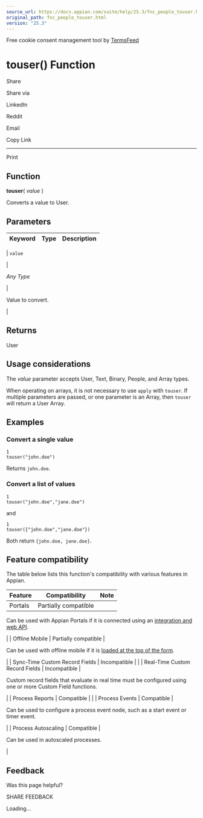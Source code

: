 ```yaml
---
source_url: https://docs.appian.com/suite/help/25.3/fnc_people_touser.html
original_path: fnc_people_touser.html
version: "25.3"
---
```


Free cookie consent management tool by [TermsFeed](https://www.termsfeed.com/)

# touser() Function

Share

Share via

LinkedIn

Reddit

Email

Copy Link

* * *

Print

## Function

**touser**( _value_ )

Converts a value to User.

## Parameters

| Keyword | Type | Description |
| --- | --- | --- |
|
`value`

 |

_Any Type_

 |

Value to convert.

 |

## Returns

User

## Usage considerations

The _value_ parameter accepts User, Text, Binary, People, and Array types.

When operating on arrays, it is not necessary to use `apply` with `touser`. If multiple parameters are passed, or one parameter is an Array, then `touser` will return a User Array.

## Examples

### Convert a single value

```
1
touser("john.doe")
```

Returns `john.doe`.

### Convert a list of values

```
1
touser("john.doe","jane.doe")
```

and

```
1
touser({"john.doe","jane.doe"})
```

Both return `{john.doe, jane.doe}`.

## Feature compatibility

The table below lists this function's compatibility with various features in Appian.

| Feature | Compatibility | Note |
| --- | --- | --- |
| Portals | Partially compatible |
Can be used with Appian Portals if it is connected using an [integration and web API](portals-design.html#using-partially-compatible-functions-and-objects-in-a-portal).

 |
| Offline Mobile | Partially compatible |

Can be used with offline mobile if it is [loaded at the top of the form](offline-mobile-design-best-practices.html#working-with-partially-compatible-functions).

 |
| Sync-Time Custom Record Fields | Incompatible |  |
| Real-Time Custom Record Fields | Incompatible |

Custom record fields that evaluate in real time must be configured using one or more Custom Field functions.

 |
| Process Reports | Compatible |  |
| Process Events | Compatible |

Can be used to configure a process event node, such as a start event or timer event.

 |
| Process Autoscaling | Compatible |

Can be used in autoscaled processes.

 |

## Feedback

Was this page helpful?

SHARE FEEDBACK

Loading...
